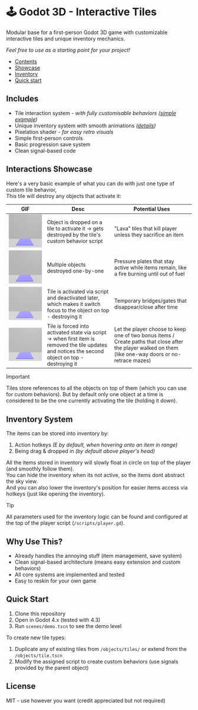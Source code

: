 # 🕹️ Godot 3D - Interactive Tiles

Modular base for a first-person Godot 3D game with customizable interactive tiles and unique inventory mechanics. 

*Feel free to use as a starting point for your project!*

- [Contents](#includes)
- [Showcase](#interactions-showcase)
- [Inventory](#inventory-system)
- [Quick start](#quick-start)

## Includes

- Tile interaction system *- with fully customisable behaviors ([simple example](#interactions-showcase))*
- Unique inventory system with smooth animations *([details](#inventory-system))*
- Pixelation shader *- for easy retro visuals*
- Simple first-person controls
- Basic progression save system
- Clean signal-based code

## Interactions Showcase

Here's a very basic example of what you can do with just one type of custom tile behavior,<br>
This tile will destroy any objects that activate it:

| GIF | Desc | Potential Uses |
|-|-|-|
| ![Single activation](preview/one-cube.gif) | Object is dropped on a tile to activate it → gets destroyed by the tile's custom behavior script | "Lava" tiles that kill player unless they sacrifice an item |
| ![Queue destruction](preview/multiple-cubes.gif) | Multiple objects destroyed one-by-one | Pressure plates that stay active while items remain, like a fire burning until out of fuel |
| ![Timed activation](preview/timer.gif) | Tile is activated via script and deactivated later, which makes it switch focus to the object on top - destroying it | Temporary bridges/gates that disappear/close after time |
| ![Forced state](preview/set-to-pressed.gif) | Tile is forced into activated state via script → when first item is removed the tile updates and notices the second object on top - destroying it | Let the player choose to keep one of two bonus items / Create paths that close after the player walked on them (like one-way doors or no-retrace mazes) |

> [!IMPORTANT]
> Tiles store references to all the objects on top of them (which you can use for custom behaviors). But by default only one object at a time is considered to be the one currently activating the tile (holding it down). 

## Inventory System

The items can be stored into inventory by:
1. Action hotkeys *(E by default, when hovering onto an item in range)*
2. Being drag & dropped in *(by default above player's head)*

All the items stored in inventory will slowly float in circle on top of the player (and smoothly follow them).<br>
You can hide the inventory when its not active, so the items dont abstract the sky view.<br>
And you can also lower the inventory's position for easier items access via hotkeys (just like opening the inventory).

> [!TIP]
> All parameters used for the inventory logic can be found and configured at the top of the player script (`/scripts/player.gd`).

## Why Use This?
- Already handles the annoying stuff (item management, save system)
- Clean signal-based architecture (means easy extension and custom behaviors)
- All core systems are implemented and tested
- Easy to reskin for your own game

## Quick Start

1. Clone this repository
2. Open in Godot 4.x (tested with 4.3)
3. Run `scenes/demo.tscn` to see the demo level

To create new tile types:
1. Duplicate any of existing tiles from `/objects/tiles/` or extend from the `/objects/tile.tscn`
2. Modify the assigned script to create custom behaviors (use signals provided by the parent object)

## License
MIT - use however you want (credit appreciated but not required)